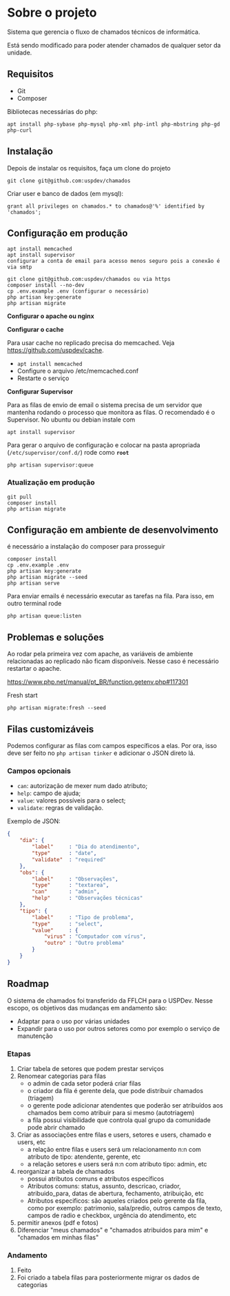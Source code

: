 # Sobre o projeto

Sistema que gerencia o fluxo de chamados técnicos de informática.

Está sendo modificado para poder atender chamados de qualquer setor da unidade.


## Requisitos

* Git
* Composer

Bibliotecas necessárias do php:

    apt install php-sybase php-mysql php-xml php-intl php-mbstring php-gd php-curl

## Instalação

Depois de instalar os requisitos, faça um clone do projeto 

	git clone git@github.com:uspdev/chamados

Criar user e banco de dados (em mysql):

	grant all privileges on chamados.* to chamados@'%' identified by 'chamados';

## Configuração em produção

    apt install memcached
    apt install supervisor
    configurar a conta de email para acesso menos seguro pois a conexão é via smtp

    git clone git@github.com:uspdev/chamados ou via https
    composer install --no-dev
	cp .env.example .env (configurar o necessário)
	php artisan key:generate
    php artisan migrate

**Configurar o apache ou nginx**

**Configurar o cache**

Para usar cache no replicado precisa do memcached. Veja https://github.com/uspdev/cache.

* `apt install memcached`
* Configure o arquivo /etc/memcached.conf
* Restarte o serviço

**Configurar Supervisor**

Para as filas de envio de email o sistema precisa de um servidor que mantenha rodando o processo que monitora as filas. O recomendado é o Supervisor. No ubuntu ou debian instale com

    apt install supervisor

Para gerar o arquivo de configuração e colocar na pasta apropriada (`/etc/supervisor/conf.d/`) rode como **`root`**

    php artisan supervisor:queue


### Atualização em produção

    git pull
    composer install
    php artisan migrate

## Configuração em ambiente de desenvolvimento

é necessário a instalação do composer para prosseguir

    composer install
	cp .env.example .env
	php artisan key:generate
    php artisan migrate --seed
	php artisan serve

Para enviar emails é necessário executar as tarefas na fila. Para isso, em outro terminal rode

    php artisan queue:listen





## Problemas e soluções

Ao rodar pela primeira vez com apache, as variáveis de ambiente relacionadas ao replicado não ficam disponíveis. Nesse caso é necessário restartar o apache.

https://www.php.net/manual/pt_BR/function.getenv.php#117301


Fresh start

	php artisan migrate:fresh --seed

## Filas customizáveis
Podemos configurar as filas com campos específicos a elas. Por ora, isso deve ser feito no `php artisan tinker` e adicionar o JSON direto lá.


### Campos opcionais
  * `can`: autorização de mexer num dado atributo;
  * `help`: campo de ajuda;
  * `value`: valores possíveis para o select;
  * `validate`: regras de validação.

Exemplo de JSON:
``` json
{
    "dia": {
        "label"     : "Dia do atendimento",
        "type"      : "date",
        "validate"  : "required"
    },
    "obs": {
        "label"     : "Observações",
        "type"      : "textarea",
        "can"       : "admin",
        "help"      : "Observações técnicas"
    },
    "tipo": {
        "label"     : "Tipo de problema",
        "type"      : "select",
        "value"     : {
            "virus" : "Computador com vírus",
            "outro" : "Outro problema"
        }
    }
}
```

## Roadmap

O sistema de chamados foi transferido da FFLCH para o USPDev. 
Nesse escopo, os objetivos das mudanças em andamento são:

* Adaptar para o uso por várias unidades
* Expandir para o uso por outros setores como por exemplo o serviço de manutenção

### Etapas

1. Criar tabela de setores que podem prestar serviços
2. Renomear categorias para filas
	* o admin de cada setor poderá criar filas
	* o criador da fila é gerente dela, que pode distribuir chamados (triagem)
	* o gerente pode adicionar atendentes que poderão ser atribuídos aos chamados bem como atribuir para si mesmo (autotriagem)
	* a fila possui visibilidade que controla qual grupo da comunidade pode abrir chamado
3. Criar as associações entre filas e users, setores e users, chamado e users, etc
	* a relação entre filas e users será um relacionamento n:n com atributo de tipo: atendente, gerente, etc
	* a relação setores e users será n:n com atributo tipo: admin, etc
4. reorganizar a tabela de chamados
	* possui atributos comuns e atributos específicos
	* Atributos comuns: status, assunto, descricao, criador, atribuido_para, datas de abertura, fechamento, atribuição, etc
	* Atributos especificos: são aqueles criados pelo gerente da fila, como por exemplo: patrimonio, sala/predio, outros campos de texto, campos de radio e checkbox, urgência do atendimento, etc
5. permitir anexos (pdf e fotos)
6. Diferenciar "meus chamados" e "chamados atribuidos para mim" e "chamados em minhas filas"

### Andamento

1. Feito
2. Foi criado a tabela filas para posteriormente migrar os dados de categorias


